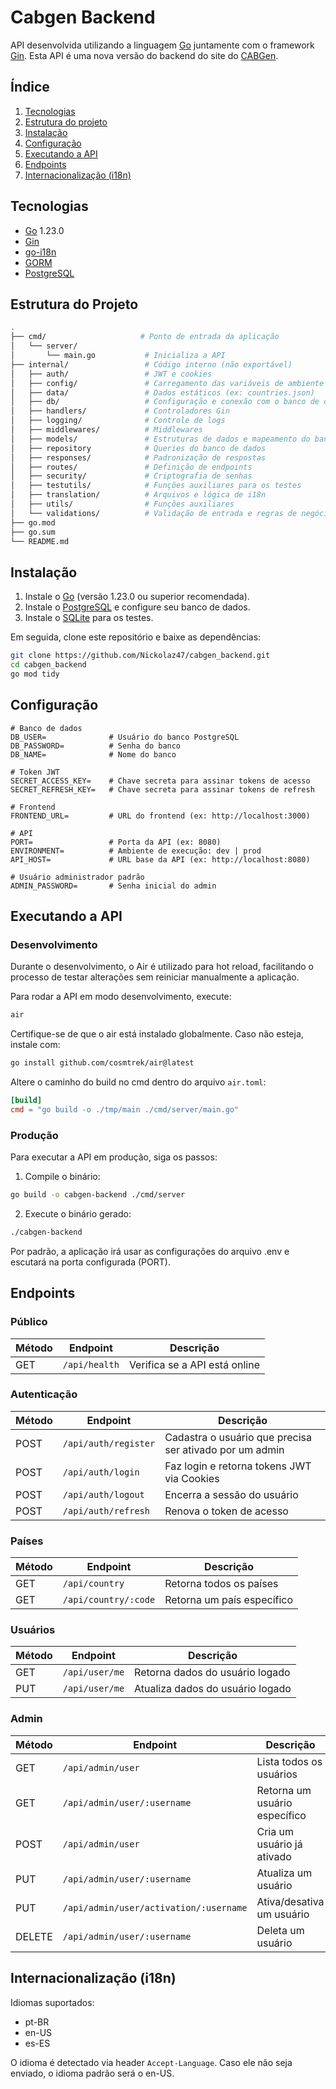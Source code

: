 # Cabgen Backend

API desenvolvida utilizando a linguagem [Go](https://go.dev/) juntamente com o framework [Gin](https://gin-gonic.com/en/docs/). Esta API é uma nova versão do backend do site do [CABGen](https://cabgen.fiocruz.br/pt).

## Índice

1. [Tecnologias](#tecnologias)
2. [Estrutura do projeto](#estrutura-do-projeto)
3. [Instalação](#instalação)
4. [Configuração](#configuração)
5. [Executando a API](#executando-a-api)
6. [Endpoints](#endpoints)
7. [Internacionalização (i18n)](#internacionalização-i18n)

## Tecnologias

- [Go](https://golang.org/) 1.23.0
- [Gin](https://gin-gonic.com/)
- [go-i18n](https://github.com/nicksnyder/go-i18n)
- [GORM](https://gorm.io/)
- [PostgreSQL](https://www.postgresql.org/)

## Estrutura do Projeto

```bash
.
├── cmd/                     # Ponto de entrada da aplicação
│   └── server/
│       └── main.go           # Inicializa a API
├── internal/                 # Código interno (não exportável)
│   ├── auth/                 # JWT e cookies
│   ├── config/               # Carregamento das variáveis de ambiente
│   ├── data/                 # Dados estáticos (ex: countries.json)
│   ├── db/                   # Configuração e conexão com o banco de dados
│   ├── handlers/             # Controladores Gin
│   ├── logging/              # Controle de logs
│   ├── middlewares/          # Middlewares
│   ├── models/               # Estruturas de dados e mapeamento do banco
│   ├── repository            # Queries do banco de dados
│   ├── responses/            # Padronização de respostas
│   ├── routes/               # Definição de endpoints
│   ├── security/             # Criptografia de senhas
│   ├── testutils/            # Funções auxiliares para os testes
│   ├── translation/          # Arquivos e lógica de i18n
│   ├── utils/                # Funções auxiliares
│   └── validations/          # Validação de entrada e regras de negócio
├── go.mod
├── go.sum
└── README.md
```

## Instalação

1. Instale o [Go](https://go.dev/dl/) (versão 1.23.0 ou superior recomendada).
2. Instale o [PostgreSQL](https://www.postgresql.org/download/) e configure seu banco de dados.
3. Instale o [SQLite](https://sqlite.org/) para os testes.

Em seguida, clone este repositório e baixe as dependências:

```bash
git clone https://github.com/Nickolaz47/cabgen_backend.git
cd cabgen_backend
go mod tidy
```

## Configuração

```env
# Banco de dados
DB_USER=              # Usuário do banco PostgreSQL
DB_PASSWORD=          # Senha do banco
DB_NAME=              # Nome do banco

# Token JWT
SECRET_ACCESS_KEY=    # Chave secreta para assinar tokens de acesso
SECRET_REFRESH_KEY=   # Chave secreta para assinar tokens de refresh

# Frontend
FRONTEND_URL=         # URL do frontend (ex: http://localhost:3000)

# API
PORT=                 # Porta da API (ex: 8080)
ENVIRONMENT=          # Ambiente de execução: dev | prod
API_HOST=             # URL base da API (ex: http://localhost:8080)

# Usuário administrador padrão
ADMIN_PASSWORD=       # Senha inicial do admin
```

## Executando a API

### Desenvolvimento

Durante o desenvolvimento, o Air é utilizado para hot reload, facilitando o processo de testar alterações sem reiniciar manualmente a aplicação.

Para rodar a API em modo desenvolvimento, execute:

```bash
air
```

Certifique-se de que o air está instalado globalmente. Caso não esteja, instale com:

```bash
go install github.com/cosmtrek/air@latest
```

Altere o caminho do build no cmd dentro do arquivo `air.toml`:

```toml
[build]
cmd = "go build -o ./tmp/main ./cmd/server/main.go"
```

### Produção

Para executar a API em produção, siga os passos:

1. Compile o binário:

```bash
go build -o cabgen-backend ./cmd/server
```

2. Execute o binário gerado:

```bash
./cabgen-backend
```

Por padrão, a aplicação irá usar as configurações do arquivo .env e escutará na porta configurada (PORT).

## Endpoints

### Público

| Método | Endpoint           | Descrição                       |
|--------|--------------------|--------------------------------|
| GET   | `/api/health`| Verifica se a API está online    |

### Autenticação

| Método | Endpoint           | Descrição                       |
|--------|--------------------|--------------------------------|
| POST   | `/api/auth/register`| Cadastra o usuário que precisa ser ativado por um admin |
| POST   | `/api/auth/login` | Faz login e retorna tokens JWT via Cookies |
| POST   | `/api/auth/logout`| Encerra a sessão do usuário     |
| POST   | `/api/auth/refresh`| Renova o token de acesso    |

### Países

| Método | Endpoint               | Descrição                          |
|--------|------------------------|-----------------------------------|
| GET    | `/api/country`    | Retorna todos os países   |
| GET    | `/api/country/:code`    | Retorna um país específico        |

### Usuários

| Método | Endpoint               | Descrição                          |
|--------|------------------------|-----------------------------------|
| GET    | `/api/user/me`    | Retorna dados do usuário logado   |
| PUT    | `/api/user/me`    | Atualiza dados do usuário logado         |

### Admin

| Método | Endpoint                 | Descrição                              |
|--------|--------------------------|---------------------------------------|
| GET    | `/api/admin/user`       | Lista todos os usuários                |
| GET    | `/api/admin/user/:username`       | Retorna um usuário específico       |
| POST | `/api/admin/user`   | Cria um usuário já ativado                 |
| PUT | `/api/admin/user/:username`   | Atualiza um usuário                |
| PUT | `/api/admin/user/activation/:username`   | Ativa/desativa um usuário                |
| DELETE | `/api/admin/user/:username`   | Deleta um usuário                |

## Internacionalização (i18n)

Idiomas suportados:

- pt-BR
- en-US
- es-ES

O idioma é detectado via header `Accept-Language`. Caso ele não seja enviado, o idioma padrão será o en-US.
